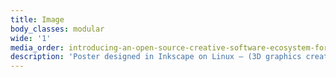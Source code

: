 ```yaml
---
title: Image
body_classes: modular
wide: '1'
media_order: introducing-an-open-source-creative-software-ecosystem-for-professional-graphic-design-on-linux-part-2-1.png
description: 'Poster designed in Inkscape on Linux – (3D graphics created in Blender)'
---
```


